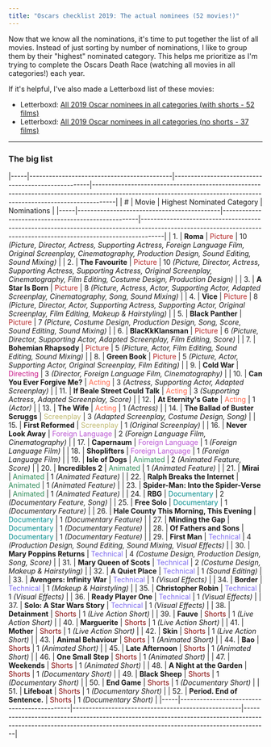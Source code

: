 ```yaml
---
title: "Oscars checklist 2019: The actual nominees (52 movies!)"
---
```


Now that we know all the nominations, it's time to put together the list of all movies. Instead of just sorting by number of nominations, I like to group them by their "highest" nominated category. This helps me prioritize as I'm trying to complete the Oscars Death Race (watching all movies in all categories!) each year.

If it's helpful, I've also made a Letterboxd list of these movies:

- Letterboxd: [All 2019 Oscar nominees in all categories (with shorts - 52 films)](https://letterboxd.com/rkudeshi/list/all-2019-oscar-nominees-in-all-categories-1/)
- Letterboxd: [All 2019 Oscar nominees in all categories (no shorts - 37 films)](https://letterboxd.com/rkudeshi/list/all-2019-oscar-nominees-in-all-categories/)


---

### The big list

|-----|--------------------------------------------|----------------------------------------------------|-------------------------------------------------------------------------------------------------------------------------------------------------------------------|
|  #  |                   Movie                    |             Highest Nominated Category             |                                                                            Nominations                                                                            |
|-----|--------------------------------------------|----------------------------------------------------|-------------------------------------------------------------------------------------------------------------------------------------------------------------------|
|  1. | **Roma**                                   | <span style="color:firebrick;">Picture</span>            | 10 *(Picture, Director, Actress, Supporting Actress, Foreign Language Film, Original Screenplay, Cinematography, Production Design, Sound Editing, Sound Mixing)* |
|  2. | **The Favourite**                          | <span style="color:firebrick;">Picture</span>            | 10 *(Picture, Director, Actress, Supporting Actress, Supporting Actress, Original Screenplay, Cinematography, Film Editing, Costume Design, Production Design)*   |
|  3. | **A Star Is Born**                         | <span style="color:firebrick;">Picture</span>            | 8 *(Picture, Actress, Actor, Supporting Actor, Adapted Screenplay, Cinematography, Song, Sound Mixing)*                                                           |
|  4. | **Vice**                                   | <span style="color:firebrick;">Picture</span>            | 8 *(Picture, Director, Actor, Supporting Actress, Supporting Actor, Original Screenplay, Film Editing, Makeup & Hairstyling)*                                     |
|  5. | **Black Panther**                          | <span style="color:firebrick;">Picture</span>            | 7 *(Picture, Costume Design, Production Design, Song, Score, Sound Editing, Sound Mixing)*                                                                        |
|  6. | **BlacKkKlansman**                         | <span style="color:firebrick;">Picture</span>            | 6 *(Picture, Director, Supporting Actor, Adapted Screenplay, Film Editing, Score)*                                                                                |
|  7. | **Bohemian Rhapsody**                      | <span style="color:firebrick;">Picture</span>            | 5 *(Picture, Actor, Film Editing, Sound Editing, Sound Mixing)*                                                                                                   |
|  8. | **Green Book**                             | <span style="color:firebrick;">Picture</span>            | 5 *(Picture, Actor, Supporting Actor, Original Screenplay, Film Editing)*                                                                                         |
|  9. | **Cold War**                               | <span style="color:mediumvioletred;">Directing</span>        | 3 *(Director, Foreign Language Film, Cinematography)*                                                                                                             |
| 10. | **Can You Ever Forgive Me?**               | <span style="color:tomato;">Acting</span>           | 3 *(Actress, Supporting Actor, Adapted Screenplay)*                                                                                                               |
| 11. | **If Beale Street Could Talk**             | <span style="color:tomato;">Acting</span>           | 3 *(Supporting Actress, Adapted Screenplay, Score)*                                                                                                               |
| 12. | **At Eternity's Gate**                     | <span style="color:tomato;">Acting</span>           | 1 *(Actor)*                                                                                                                                                       |
| 13. | **The Wife**                               | <span style="color:tomato;">Acting</span>           | 1 *(Actress)*                                                                                                                                                     |
| 14. | **The Ballad of Buster Scruggs**           | <span style="color:darkkhaki;">Screenplay</span>       | 3 *(Adapted Screenplay, Costume Design, Song)*                                                                                                                    |
| 15. | **First Reformed**                         | <span style="color:darkkhaki;">Screenplay</span>       | 1 *(Original Screenplay)*                                                                                                                                         |
| 16. | **Never Look Away**                        | <span style="color:mediumorchid;">Foreign Language</span> | 2 *(Foreign Language Film, Cinematography)*                                                                                                                       |
| 17. | **Capernaum**                              | <span style="color:mediumorchid;">Foreign Language</span> | 1 *(Foreign Language Film)*                                                                                                                                       |
| 18. | **Shoplifters**                            | <span style="color:mediumorchid;">Foreign Language</span> | 1 *(Foreign Language Film)*                                                                                                                                       |
| 19. | **Isle of Dogs**                           | <span style="color:seagreen;">Animated</span>         | 2 *(Animated Feature, Score)*                                                                                                                                     |
| 20. | **Incredibles 2**                          | <span style="color:seagreen;">Animated</span>         | 1 *(Animated Feature)*                                                                                                                                            |
| 21. | **Mirai**                                  | <span style="color:seagreen;">Animated</span>         | 1 *(Animated Feature)*                                                                                                                                            |
| 22. | **Ralph Breaks the Internet**              | <span style="color:seagreen;">Animated</span>         | 1 *(Animated Feature)*                                                                                                                                            |
| 23. | **Spider-Man: Into the Spider-Verse**      | <span style="color:seagreen;">Animated</span>         | 1 *(Animated Feature)*                                                                                                                                            |
| 24. | **RBG**                                    | <span style="color:darkcyan;">Documentary</span>      | 2 *(Documentary Feature, Song)*                                                                                                                                   |
| 25. | **Free Solo**                              | <span style="color:darkcyan;">Documentary</span>      | 1 *(Documentary Feature)*                                                                                                                                         |
| 26. | **Hale County This Morning, This Evening** | <span style="color:darkcyan;">Documentary</span>      | 1 *(Documentary Feature)*                                                                                                                                         |
| 27. | **Minding the Gap**                        | <span style="color:darkcyan;">Documentary</span>      | 1 *(Documentary Feature)*                                                                                                                                         |
| 28. | **Of Fathers and Sons**                    | <span style="color:darkcyan;">Documentary</span>      | 1 *(Documentary Feature)*                                                                                                                                         |
| 29. | **First Man**                              | <span style="color:mediumslateblue;">Technical</span>        | 4 *(Production Design, Sound Editing, Sound Mixing, Visual Effects)*                                                                                              |
| 30. | **Mary Poppins Returns**                   | <span style="color:mediumslateblue;">Technical</span>        | 4 *(Costume Design, Production Design, Song, Score)*                                                                                                              |
| 31. | **Mary Queen of Scots**                    | <span style="color:mediumslateblue;">Technical</span>        | 2 *(Costume Design, Makeup & Hairstyling)*                                                                                                                        |
| 32. | **A Quiet Place**                          | <span style="color:mediumslateblue;">Technical</span>        | 1 *(Sound Editing)*                                                                                                                                               |
| 33. | **Avengers: Infinity War**                 | <span style="color:mediumslateblue;">Technical</span>        | 1 *(Visual Effects)*                                                                                                                                              |
| 34. | **Border**                                 | <span style="color:mediumslateblue;">Technical</span>        | 1 *(Makeup & Hairstyling)*                                                                                                                                        |
| 35. | **Christopher Robin**                      | <span style="color:mediumslateblue;">Technical</span>        | 1 *(Visual Effects)*                                                                                                                                              |
| 36. | **Ready Player One**                       | <span style="color:mediumslateblue;">Technical</span>        | 1 *(Visual Effects)*                                                                                                                                              |
| 37. | **Solo: A Star Wars Story**                | <span style="color:mediumslateblue;">Technical</span>        | 1 *(Visual Effects)*                                                                                                                                              |
| 38. | **Detainment**                             | <span style="color:maroon;">Shorts</span>           | 1 *(Live Action Short)*                                                                                                                                           |
| 39. | **Fauve**                                  | <span style="color:maroon;">Shorts</span>           | 1 *(Live Action Short)*                                                                                                                                           |
| 40. | **Marguerite**                             | <span style="color:maroon;">Shorts</span>           | 1 *(Live Action Short)*                                                                                                                                           |
| 41. | **Mother**                                 | <span style="color:maroon;">Shorts</span>           | 1 *(Live Action Short)*                                                                                                                                           |
| 42. | **Skin**                                   | <span style="color:maroon;">Shorts</span>           | 1 *(Live Action Short)*                                                                                                                                           |
| 43. | **Animal Behaviour**                       | <span style="color:maroon;">Shorts</span>           | 1 *(Animated Short)*                                                                                                                                              |
| 44. | **Bao**                                    | <span style="color:maroon;">Shorts</span>           | 1 *(Animated Short)*                                                                                                                                              |
| 45. | **Late Afternoon**                         | <span style="color:maroon;">Shorts</span>           | 1 *(Animated Short)*                                                                                                                                              |
| 46. | **One Small Step**                         | <span style="color:maroon;">Shorts</span>           | 1 *(Animated Short)*                                                                                                                                              |
| 47. | **Weekends**                               | <span style="color:maroon;">Shorts</span>           | 1 *(Animated Short)*                                                                                                                                              |
| 48. | **A Night at the Garden**                  | <span style="color:maroon;">Shorts</span>           | 1 *(Documentary Short)*                                                                                                                                           |
| 49. | **Black Sheep**                            | <span style="color:maroon;">Shorts</span>           | 1 *(Documentary Short)*                                                                                                                                           |
| 50. | **End Game**                               | <span style="color:maroon;">Shorts</span>           | 1 *(Documentary Short)*                                                                                                                                           |
| 51. | **Lifeboat**                               | <span style="color:maroon;">Shorts</span>           | 1 *(Documentary Short)*                                                                                                                                           |
| 52. | **Period. End of Sentence.**               | <span style="color:maroon;">Shorts</span>           | 1 *(Documentary Short)*                                                                                                                                           |
|-----|--------------------------------------------|----------------------------------------------------|-------------------------------------------------------------------------------------------------------------------------------------------------------------------|
